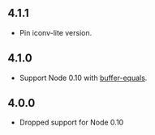 ## 4.1.1
- Pin iconv-lite version.

## 4.1.0
- Support Node 0.10 with [buffer-equals](https://www.npmjs.com/package/buffer-equals).

## 4.0.0
- Dropped support for Node 0.10
